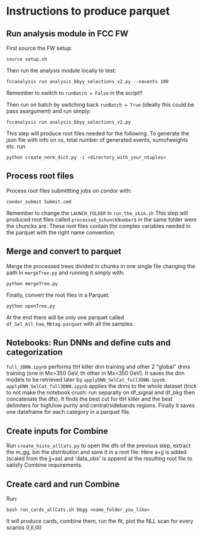 # Instructions to produce parquet
## Run analysis module in FCC FW
First source the FW setup:
```
source setup.sh
```
Then run the analysis module locally to test:
```
fccanalysis run analysis_bbyy_selections_v2.py --nevents 100
```
Remember to switch to `runBatch = False` in the script!!

Then run on batch by switching back `runBatch = True` (ideally this could be pass asargument) and run simply:
```
fccanalysis run analysis_bbyy_selections_v2.py
```
This step will produce root files needed for the following.
To generate the json file with info on xs, total number of generated events, sumofweights etc. run
```
python create_norm_dict.py -i <directory_with_your_ntuples>
```
## Process root files
Process root files submittting jobs on condor with:
```
condor_submit Submit.cmd
```
Remember to change the `LAUNCH_FOLDER` in `run_the_skim.sh`
This step will produced root files called `processed_$chunckNumber$` in the same folder were the chuncks are. These root files contain the complex variables needed in the parquet with the right name convention.

## Merge and convert to parquet
Merge the processed trees divided in chunks in one single file changing the path in `mergeTree.py` and running it simply with:
 ```
python mergeTree.py
```
Finally, convert the root files in a Parquet:
```
python openTree.py
```
At the end there will be only one parquet called `df_Sel_All_haa_Mbtag.parquet` with all the samples. 

## Notebooks: Run DNNs and define cuts and categorization
`full_3DNN.ipynb` performs ttH killer dnn training and other 2 "global" dnns training (one in Mx>350 GeV, th other in Mx<350 GeV).
It saves the dnn models to be retrieved later by `applyDNN_SelCat_full3DNN.ipynb`. 
`applyDNN_SelCat_full3DNN.ipynb` applies the dnns to the whole dataset (trick to not make the notebook crush: run separatly on df_signal and df_bkg then concatenate the dfs). It finds the best cut for ttH killer and the best delimiters for high/low purity and central/sidebands regions. Finally it saves one dataframe for each category in a parquet file. 

## Create inputs for Combine
Run `create_histo_allCats.py` to open the dfs of the previous step, extract the m_gg, bin the distribution and save it in a root file. Here a+jj is added (scaled from the jj+aa) and 'data_obs' is append at the resulting root file to satisfy Combine requirements.

## Create card and run Combine
Run:
```
bash run_cards_allCats.sh bbgg <name_folder_you_like>
```
It will produce cards, combine them, run the fit, plot the NLL scan for every scarios (I,II,III)
